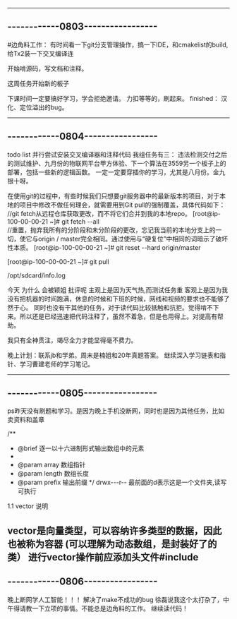 ---------------------------------
------------0803-----------------
---------------------------------

#边角料工作：
有时间看一下git分支管理操作，搞一下IDE，和cmakelist的build,给Tx2装一下交叉编译连

开始啃源码，写文档和注释。

这周任务开始新的板子

下课时间一定要搞好学习，学会拒绝邀请。
力扣等等的，刷起来。
finished：
汉化、定位溢出的bug。

---------------------------------
------------0804-----------------
---------------------------------
todo list 
并行尝试安装交叉编译器和注释代码
我组任务有三：
违法检测交付之后的测试维护、九月份的物联网平台甲方体验、下一个算法在3559另一个板子上的部署，包括一些新的逻辑函数。
一定一定要穿插你的学习，尤其是八月份。金九银十呀。


在使用git的过程中，有些时候我们只想要git服务器中的最新版本的项目，对于本地的项目中修改不做任何理会，就需要用到Git pull的强制覆盖，具体代码如下：
//git fetch从远程仓库获取更改，而不将它们合并到我的本地repo。
[root@ip-100-00-00-21 ~]# git fetch --all  
//重置，抛弃我所有的分阶段和未分阶段的更改，忘记我当前的本地分支上的一切，使它与origin / master完全相同。通过使用与“硬复位”中相同的词暗示了破坏性本质。
[root@ip-100-00-00-21 ~]# git reset --hard origin/master 

[root@ip-100-00-00-21 ~]# git pull



/opt/sdcard/info.log

今天 为什么 会被颖姐 批评呢
主观上是因为天气热,而测试任务重
客观上是因为我没有把机器的时间跑满，休息的时候和下班的时候，网线和视频的要求也不能够了然于心。
同时也没有干其他的任务，对于读代码比较抵触和抗拒。觉得啃不下来。所以还是已经迅速把代码注释了，虽然不着急，但是也用得上。对提高有帮助。

我只有全神贯注，竭尽全力才能显得毫不费力。

晚上计划：联系jb和学弟。周末是楠姐和20年真题答案。
继续深入学习链表和指针、学习曹建老师的学习笔记。



---------------------------------
------------0805-----------------
---------------------------------
ps昨天没有刷题和学习。是因为晚上手机没断网，同时也是因为其他任务，比如卖资料和盖章

/**
 * @brief 逐一以十六进制形式输出数组中的元素
 * 
 * @param array 数组指针
 * @param length 数组长度
 * @param prefix 输出前缀
 */
drwx---r-- 最前面的d表示这是一个文件夹,读写可执行

1.1 vector 说明

vector是向量类型，可以容纳许多类型的数据，因此也被称为容器
(可以理解为动态数组，是封装好了的类）
进行vector操作前应添加头文件#include <vector>
---------------------------------
------------0806-----------------
---------------------------------

晚上断网学人工智能！！！
解决了make不成功的bug
徐磊说我这个太打杂了，中午得请教一下立项的事情。不能总是边角料的工作。
继续读代码！










